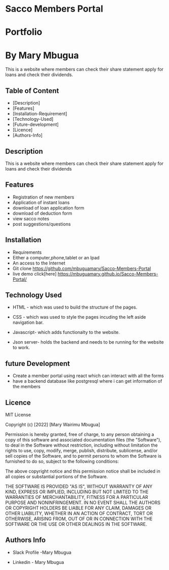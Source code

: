 # Sacco Members Portal
# Portfolio
# By Mary Mbugua
<p>This is a website where members can check their share statement apply for loans and check their dividends.</p>

## Table of Content
+ [Description]
+ [Features]
+ [Installation-Requirement]
+ [Technology-Used]
+ [Future-development]
+ [Licence]
+ [Authors-Info]
## Description
<p>This is a website where members can check their share statement apply for loans and check their dividends</p>

## Features
+ Registration of new members
+ Application of instant loans
+ download of loan application form
+ download of deduction form
+ view sacco notes
+ post suggestions/questions


## Installation
+ Requirements
+ Either a computer,phone,tablet or an Ipad
+ An access to the Internet
+ Git clone https://github.com/mbuguamary/Sacco-Members-Portal
+ live demo click[here] https://mbuguamary.github.io/Sacco-Members-Portal/

## Technology Used
+ HTML - which was used to build the structure of the pages.

+ CSS - which was used to style the pages incuding the left aside navigation bar.
+ Javascript- which adds functionalty to the website.
+ Json server- holds the backend and needs to be running for the website to work.

## future Development
+ Create a member portal using react which can interact with all the forms
+ have a backend database like postgresql where i can get information of the members

## Licence
<p>MIT License</p>

<p>Copyright (c) [2022] [Mary Wairimu Mbugua]</p>

<p>Permission is hereby granted, free of charge, to any person obtaining a copy of this software and associated documentation files (the "Software"), to deal in the Software without restriction, including without limitation the rights to use, copy, modify, merge, publish, distribute, sublicense, and/or sell copies of the Software, and to permit persons to whom the Software is furnished to do so, subject to the following conditions:

The above copyright notice and this permission notice shall be included in all copies or substantial portions of the Software.

THE SOFTWARE IS PROVIDED "AS IS", WITHOUT WARRANTY OF ANY KIND, EXPRESS OR IMPLIED, INCLUDING BUT NOT LIMITED TO THE WARRANTIES OF MERCHANTABILITY, FITNESS FOR A PARTICULAR PURPOSE AND NONINFRINGEMENT. IN NO EVENT SHALL THE AUTHORS OR COPYRIGHT HOLDERS BE LIABLE FOR ANY CLAIM, DAMAGES OR OTHER LIABILITY, WHETHER IN AN ACTION OF CONTRACT, TORT OR OTHERWISE, ARISING FROM, OUT OF OR IN CONNECTION WITH THE SOFTWARE OR THE USE OR OTHER DEALINGS IN THE SOFTWARE.</p>

## Authors Info
+ Slack Profile -Mary Mbugua

+ Linkedin - Mary Mbugua